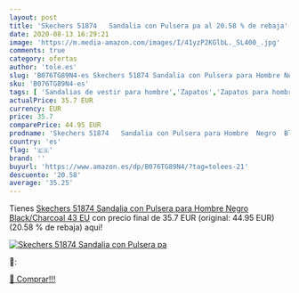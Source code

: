 ```yaml
---
layout: post
title: 'Skechers 51874   Sandalia con Pulsera pa al 20.58 % de rebaja'
date: 2020-08-13 16:29:21
image: 'https://m.media-amazon.com/images/I/41yzP2KGlbL._SL400_.jpg'
comments: true
category: ofertas
author: 'tole.es'
slug: 'B076TG89N4-es Skechers 51874 Sandalia con Pulsera para Hombre Negro...'
sku: 'B076TG89N4-es'
tags: [ 'Sandalias de vestir para hombre','Zapatos','Zapatos para hombre','Zapatos y complementos','sandalia', ]
actualPrice: 35.7 EUR
currency: EUR
price: 35.7
comparePrice: 44.95 EUR
prodname: 'Skechers 51874   Sandalia con Pulsera para Hombre  Negro  Black/Charcoal   43 EU'
country: 'es'
flag: '🇪🇸'
brand: ''
buyurl: 'https://www.amazon.es/dp/B076TG89N4/?tag=tolees-21'
descuento: '20.58'
average: '35.25'
---
```


Tienes [Skechers 51874   Sandalia con Pulsera para Hombre  Negro  Black/Charcoal   43 EU](https://www.amazon.es/dp/B076TG89N4/?tag=tolees-21) con precio final de  35.7 EUR (original: 44.95 EUR) (20.58 %  de rebaja) aqui!

[![Skechers 51874   Sandalia con Pulsera pa](https://m.media-amazon.com/images/I/41yzP2KGlbL._SL400_.jpg)](https://www.amazon.es/dp/B076TG89N4/?tag=tolees-21)

🔎:


[🛒 Comprar!!!](https://www.amazon.es/dp/B076TG89N4/?tag=tolees-21)
